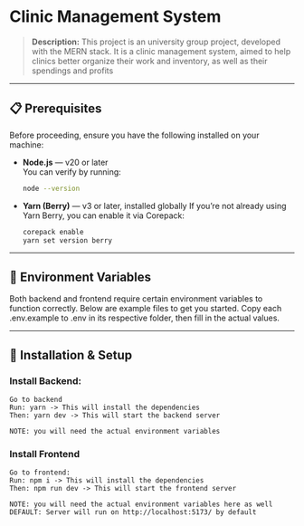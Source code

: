 # Clinic Management System

> **Description:** This project is an university group project, developed with the MERN stack. It is a clinic management system, aimed to help clinics better organize their work and inventory, as well as their spendings and profits

---

## 📋 Prerequisites

Before proceeding, ensure you have the following installed on your machine:

- **Node.js** — v20 or later  
  You can verify by running:
  ```bash
  node --version

- **Yarn (Berry)** — v3 or later, installed globally
If you’re not already using Yarn Berry, you can enable it via Corepack:

    ```bash
    corepack enable
    yarn set version berry
    ```

---

## 🔧 Environment Variables
Both backend and frontend require certain environment variables to function correctly. Below are example files to get you started. Copy each .env.example to .env in its respective folder, then fill in the actual values.

---

## 🚀 Installation & Setup


### Install Backend:
    Go to backend
    Run: yarn -> This will install the dependencies
    Then: yarn dev -> This will start the backend server

    NOTE: you will need the actual environment variables

### Install Frontend
    Go to frontend:
    Run: npm i -> This will install the dependencies
    Then: npm run dev -> This will start the frontend server

    NOTE: you will need the actual environment variables here as well
    DEFAULT: Server will run on http://localhost:5173/ by default